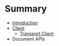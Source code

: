# Summary

* [Introduction](README.md)
* [Client](client.md)
  * [Transport Client](client/transport-client.md)
* Document APIs

